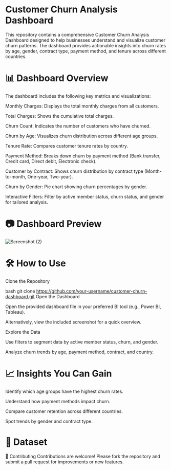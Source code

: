 

# Customer Churn Analysis Dashboard
This repository contains a comprehensive Customer Churn Analysis Dashboard designed to help businesses understand and visualize customer churn patterns. The dashboard provides actionable insights into churn rates by age, gender, contract type, payment method, and tenure across different countries.


# 📊 Dashboard Overview
The dashboard includes the following key metrics and visualizations:

Monthly Charges: Displays the total monthly charges from all customers.

Total Charges: Shows the cumulative total charges.

Churn Count: Indicates the number of customers who have churned.

Churn by Age: Visualizes churn distribution across different age groups.

Tenure Rate: Compares customer tenure rates by country.

Payment Method: Breaks down churn by payment method (Bank transfer, Credit card, Direct debit, Electronic check).

Customer by Contract: Shows churn distribution by contract type (Month-to-month, One-year, Two-year).

Churn by Gender: Pie chart showing churn percentages by gender.

Interactive Filters: Filter by active member status, churn status, and gender for tailored analysis.

# 📷 Dashboard Preview
![Screenshot (2)](https://github.com/user-attachments/assets/7c1a37ee-b869-474b-88bc-a06e70423a8c)

# 🛠️ How to Use
Clone the Repository

bash
git clone https://github.com/your-username/customer-churn-dashboard.git
Open the Dashboard

Open the provided dashboard file in your preferred BI tool (e.g., Power BI, Tableau).

Alternatively, view the included screenshot for a quick overview.

Explore the Data

Use filters to segment data by active member status, churn, and gender.

Analyze churn trends by age, payment method, contract, and country.

# 📈 Insights You Can Gain
Identify which age groups have the highest churn rates.

Understand how payment methods impact churn.

Compare customer retention across different countries.

Spot trends by gender and contract type.


# 📂 Dataset

🤝 Contributing
Contributions are welcome! Please fork the repository and submit a pull request for improvements or new features.

